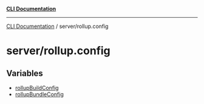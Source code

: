 [**CLI Documentation**](../../README.md)

***

[CLI Documentation](../../README.md) / server/rollup.config

# server/rollup.config

## Variables

- [rollupBuildConfig](variables/rollupBuildConfig.md)
- [rollupBundleConfig](variables/rollupBundleConfig.md)
